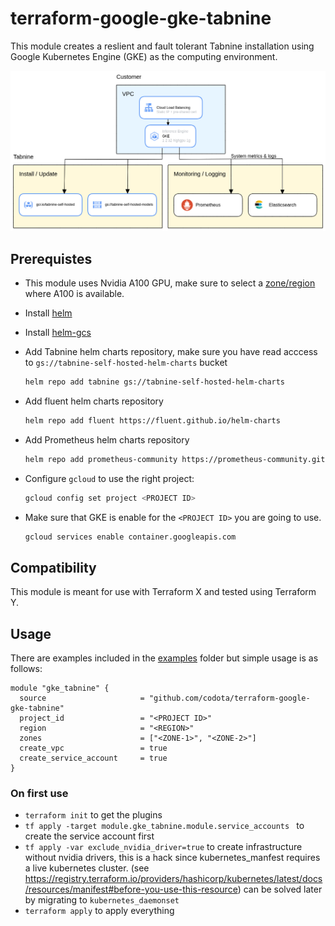# terraform-google-gke-tabnine

This module creates a reslient and fault tolerant Tabnine installation using Google
Kubernetes Engine (GKE) as the computing environment.

![Tabnine on GKE architecture diagram](img/arch.png)

## Prerequistes

- This module uses Nvidia A100 GPU, make sure to select a [zone/region](https://cloud.google.com/compute/docs/gpus/gpu-regions-zones) where A100 is available.
- Install [helm](https://helm.sh/)
- Install [helm-gcs](https://github.com/hayorov/helm-gcs)
- Add Tabnine helm charts repository, make sure you have read acccess to `gs://tabnine-self-hosted-helm-charts` bucket
  ```bash
  helm repo add tabnine gs://tabnine-self-hosted-helm-charts
  ```

- Add fluent helm charts repository
  ```bash
  helm repo add fluent https://fluent.github.io/helm-charts
  ```

- Add Prometheus helm charts repository
  ```bash
  helm repo add prometheus-community https://prometheus-community.github.io/helm-charts
  ```

- Configure `gcloud` to use the right project:

  ```bash
  gcloud config set project <PROJECT ID>
  ```

- Make sure that GKE is enable for the `<PROJECT ID>` you are going to use.

  ```bash
  gcloud services enable container.googleapis.com
  ```


## Compatibility

This module is meant for use with Terraform X and tested using Terraform Y.

## Usage

There are examples included in the [examples](./examples/) folder but simple usage is as follows:

```hcl
module "gke_tabnine" {
  source                     = "github.com/codota/terraform-google-gke-tabnine"
  project_id                 = "<PROJECT ID>"
  region                     = "<REGION>"
  zones                      = ["<ZONE-1>", "<ZONE-2>"]
  create_vpc                 = true
  create_service_account     = true
}
```

### On first use

- `terraform init` to get the plugins
- `tf apply -target module.gke_tabnine.module.service_accounts
 ` to create the service account first  
- `tf apply -var exclude_nvidia_driver=true`
   to create infrastructure without nvidia drivers, this is a hack since kubernetes_manfest requires a live kubernetes cluster. (see https://registry.terraform.io/providers/hashicorp/kubernetes/latest/docs/resources/manifest#before-you-use-this-resource)
   can be solved later by migrating to `kubernetes_daemonset`
- `terraform apply` to apply everything
